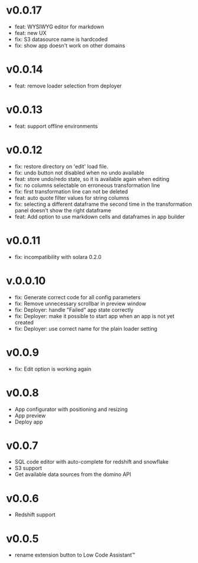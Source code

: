 v0.0.17
=======
- feat: WYSIWYG editor for markdown
- feat: new UX
- fix: S3 datasource name is hardcoded
- fix: show app doesn't work on other domains

v0.0.14
=======
- feat: remove loader selection from deployer

v0.0.13
=======
- feat: support offline environments

v0.0.12
=======
- fix: restore directory on 'edit' load file.
- fix: undo button not disabled when no undo available
- feat: store undo/redo state, so it is available again when editing
- fix: no columns selectable on erroneous transformation line
- fix: first transformation line can not be deleted
- feat: auto quote filter values for string columns
- fix: selecting a different dataframe the second time in the transformation panel doesn't show the right dataframe
- feat: Add option to use markdown cells and dataframes in app builder

v0.0.11
=======
- fix: incompatibility with solara 0.2.0

v.0.0.10
========
- fix: Generate correct code for all config parameters
- fix: Remove unnecessary scrollbar in preview window
- fix: Deployer: handle "Failed" app state correctly
- fix: Deployer: make it possible to start app when an app is not yet created
- fix: Deployer: use correct name for the plain loader setting

v0.0.9
======
- fix: Edit option is working again

v0.0.8
======
- App configurator with positioning and resizing
- App preview
- Deploy app

v0.0.7
=====
- SQL code editor with auto-complete for redshift and snowflake
- S3 support
- Get available data sources from the domino API

v0.0.6
=====
- Redshift support

v0.0.5
=====
- rename extension button to Low Code Assistant™
